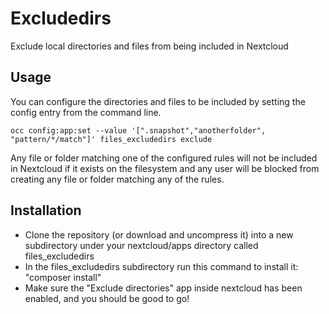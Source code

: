 # Excludedirs

Exclude local directories and files from being included in Nextcloud

## Usage

You can configure the directories and files to be included by setting the config entry from the command line.

```
occ config:app:set --value '[".snapshot","anotherfolder", "pattern/*/match"]' files_excludedirs exclude
```

Any file or folder matching one of the configured rules will not be included in Nextcloud if
it exists on the filesystem and any user will be blocked from creating any file or folder matching
any of the rules.

## Installation

* Clone the repository (or download and uncompress it) into a new subdirectory under your nextcloud/apps directory called files\_excludedirs
* In the files\_excludedirs subdirectory run this command to install it: "composer install"
* Make sure the "Exclude directories" app inside nextcloud has been enabled, and you should be good to go!
